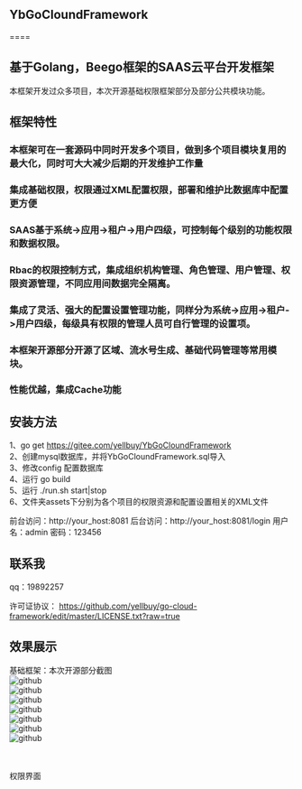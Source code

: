 ## YbGoCloundFramework
====
## 基于Golang，Beego框架的SAAS云平台开发框架 
本框架开发过众多项目，本次开源基础权限框架部分及部分公共模块功能。 

## 框架特性
### 本框架可在一套源码中同时开发多个项目，做到多个项目模块复用的最大化，同时可大大减少后期的开发维护工作量
### 集成基础权限，权限通过XML配置权限，部署和维护比数据库中配置更方便
### SAAS基于系统->应用->租户->用户四级，可控制每个级别的功能权限和数据权限。 
### Rbac的权限控制方式，集成组织机构管理、角色管理、用户管理、权限资源管理，不同应用间数据完全隔离。
### 集成了灵活、强大的配置设置管理功能，同样分为系统->应用->租户->用户四级，每级具有权限的管理人员可自行管理的设置项。 
### 本框架开源部分开源了区域、流水号生成、基础代码管理等常用模块。
### 性能优越，集成Cache功能

安装方法    
----
1、go get https://gitee.com/yellbuy/YbGoCloundFramework    
2、创建mysql数据库，并将YbGoCloundFramework.sql导入    
3、修改config 配置数据库    
4、运行 go build    
5、运行 ./run.sh start|stop    
6、文件夹assets下分别为各个项目的权限资源和配置设置相关的XML文件    

前台访问：http://your_host:8081
后台访问：http://your_host:8081/login
用户名：admin 密码：123456

联系我
----
qq：19892257

许可证协议：
https://github.com/yellbuy/go-cloud-framework/edit/master/LICENSE.txt?raw=true

效果展示
----
基础框架：本次开源部分截图<br/>
![github](https://github.com/yellbuy/go-cloud-framework/demo/demo/1.1.png"github")
<br/>
![github](https://github.com/yellbuy/go-cloud-framework/demo/demo/1.2.png"github")
<br/>
![github](https://github.com/yellbuy/go-cloud-framework/demo/demo/1.3.png"github")
<br/>
![github](https://github.com/yellbuy/go-cloud-framework/demo/demo/1.4.png"github")
<br/>
![github](https://github.com/yellbuy/go-cloud-framework/demo/demo/1.5.png"github")
<br/>
![github](https://github.com/yellbuy/go-cloud-framework/demo/demo/1.6.png"github")
<br/>
![github](https://github.com/yellbuy/go-cloud-framework/demo/demo/1.7.png"github")

<br/><br/>
权限界面<br/>



